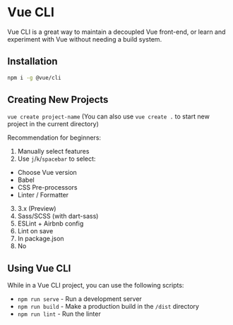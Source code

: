 # Vue CLI

Vue CLI is a great way to maintain a decoupled Vue front-end, or learn and experiment with Vue without needing a build system.

## Installation

```bash
npm i -g @vue/cli
```

## Creating New Projects

`vue create project-name` (You can also use `vue create .` to start new project in the current directory)

Recommendation for beginners:

1. Manually select features
2. Use `j`/`k`/`spacebar` to select:
  * Choose Vue version
  * Babel
  * CSS Pre-processors
  * Linter / Formatter
3. 3.x (Preview)
4. Sass/SCSS (with dart-sass)
5. ESLint + Airbnb config
6. Lint on save
7. In package.json
8. No

## Using Vue CLI

While in a Vue CLI project, you can use the following scripts:

* `npm run serve` - Run a development server
* `npm run build` - Make a production build in the `/dist` directory
* `npm run lint` - Run the linter
